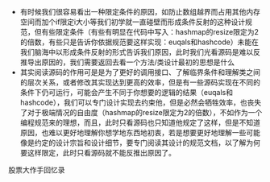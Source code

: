 * 有时候我们很容易看出一种限定条件的原因，如防止数组越界而占用其他内存空间而加个if限定i大小等我们初学就一直碰壁而形成条件反射的这种设计规范，但有些限定条件（有些有明显在代码中写入：hashmap的resize限定为2的倍数，有些只是告诉你依据规范要这样实现：euqals和hashcode）未能在我们脑海中以形成条件反射的形式告诉我们原因，此时我们光看源码是难以反推导出原因的，我们需要返回去看一个方法/类设计最初的思想是什么
* 其实阅读源码的作用可是是为了更好的调用接口、了解临界条件和理解类之间的层次关系，或者修改其实现达到更高的效率，但是有一些源码实现在不同的条件下仍可运行，可能会产生不同于你想要的逻辑的结果（euqals和hashcode），我们可以专门设计实现去约束他，但是必然会牺牲效率，也丧失了对于极端情况的自由度（hashmap的resize限定为2的倍数），不如作为一个编程规范来的理想，而且，此时只看源码也只知道他规定了这样，但是不知道原因，也难以更好地理解你想学地东西地初衷，若是想要更好地理解一些可能像是约定的设计宗旨和设计细节，要专门阅读其设计的规范文档，以了解为何要这样限定，此时只看源码就不能反推出原因了。







股票大作手回忆录

